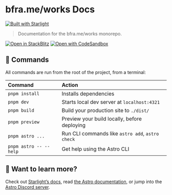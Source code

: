 # bfra.me/works Docs

[![Built with Starlight](https://astro.badg.es/v2/built-with-starlight/small.svg)](https://starlight.astro.build)

> Documentation for the bfra.me/works monorepo.

[![Open in StackBlitz](https://developer.stackblitz.com/img/open_in_stackblitz.svg)](https://stackblitz.com/github/bfra-me/works/tree/main/docs) [![Open with CodeSandbox](https://assets.codesandbox.io/github/button-edit-lime.svg)](https://codesandbox.io/p/sandbox/github/bfra-me/works/tree/main/docs)

## 🧞 Commands

All commands are run from the root of the project, from a terminal:

| Command                | Action                                           |
| :--------------------- | :----------------------------------------------- |
| `pnpm install`         | Installs dependencies                            |
| `pnpm dev`             | Starts local dev server at `localhost:4321`      |
| `pnpm build`           | Build your production site to `./dist/`          |
| `pnpm preview`         | Preview your build locally, before deploying     |
| `pnpm astro ...`       | Run CLI commands like `astro add`, `astro check` |
| `pnpm astro -- --help` | Get help using the Astro CLI                     |

## 👀 Want to learn more?

Check out [Starlight’s docs](https://starlight.astro.build/), read [the Astro documentation](https://docs.astro.build), or jump into the [Astro Discord server](https://astro.build/chat).
